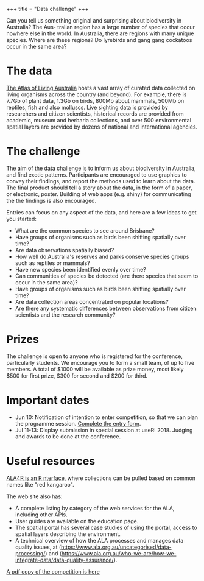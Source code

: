 +++
title = "Data challenge"
+++

Can you tell us something original and surprising about biodiversity in Australia? The Aus- tralian region has a large number of species that occur nowhere else in the world. In Australia, there are regions with many unique species. Where are these regions? Do lyrebirds and gang gang cockatoos occur in the same area?

# The data

[The Atlas of Living Australia](https://www.ala.org.au) hosts a vast array of curated data collected on living organisms across the country (and beyond). For example, there is 7.7Gb of plant data, 1.3Gb on birds, 800Mb about mammals, 500Mb on reptiles, fish and also molluscs. Live sighting data is provided by researchers and citizen scientists, historical records are provided from academic, museum and herbaria collections, and over 500 environmental spatial layers are provided by dozens of national and international agencies.

# The challenge

The aim of the data challenge is to inform us about biodiversity in Australia, and find exotic patterns. Participants are encouraged to use graphics to convey their findings, and report the methods used to learn about the data. The final product should tell a story about the data, in the form of a paper, or electronic, poster. Building of web apps (e.g. shiny) for communicating the the findings is also encouraged.

Entries can focus on any aspect of the data, and here are a few ideas to get you started:

- What are the common species to see around Brisbane?
- Have groups of organisms such as birds been shifting spatially over time? 
- Are data observations spatially biased? 
- How well do Australia's reserves and parks conserve species groups such as reptiles or mammals?
- Have new species been identified evenly over time?
- Can communities of species be detected (are there species that seem to occur in the same area)?
- Have groups of organisms such as birds been shifting spatially over time?
- Are data collection areas concentrated on popular locations?
- Are there any systematic differences between observations from citizen scientists and the research community?

# Prizes

The challenge is open to anyone who is registered for the conference, particularly students. We encourage you to form a small team, of up to five members. A total of $1000 will be available as prize money, most likely $500 for first prize, $300 for second and $200 for third. 

# Important dates

- Jun 10: Notification of intention to enter competition, so that we can plan the programme session. [Complete the entry form](https://goo.gl/forms/W710AfuaVDrZOXyG3). 
- Jul 11-13: Display submission in special session at useR! 2018. Judging and awards to be done at the conference. 

# Useful resources

[ALA4R is an R nterface](https://github.com/AtlasOfLivingAustralia/ALA4R), where collections can be pulled based on common names like "red kangaroo". 

The web site also has:

- A complete listing by category of the web services for the ALA, including other APIs.
- User guides are available on the education page.
- The spatial portal has several case studies of using the portal, access to spatial layers describing the environment.
- A technical overview of how the ALA processes and manages data quality issues, at (https://www.ala.org.au/uncategorised/data-processing/) and (https://www.ala.org.au/who-we-are/how-we-integrate-data/data-quality-assurance/).

[A pdf copy of the competition is here](https://user2018.r-project.org/img/datathon.pdf)
